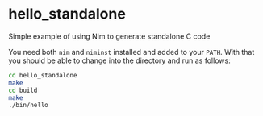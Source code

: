 # hello_standalone
Simple example of using Nim to generate standalone C code

You need both `nim` and `niminst` installed and added to your `PATH`.  With that you should be able to change into the 
directory and run as follows:
```bash
cd hello_standalone
make
cd build
make
./bin/hello
```
